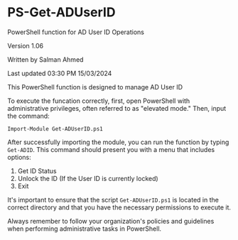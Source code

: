 # PS-Get-ADUserID
PowerShell function for AD User ID Operations

Version 1.06

Written by Salman Ahmed

Last updated 03:30 PM 15/03/2024

This PowerShell function is designed to manage AD User ID


To execute the funcation correctly, first, open PowerShell with administrative privileges, often referred to as "elevated mode." Then, input the command:

`Import-Module Get-ADUserID.ps1`

After successfully importing the module, you can run the function by typing `Get-ADID`. This command should present you with a menu that includes options:
1. Get ID Status
2. Unlock the ID (If the User ID is currently locked)
3. Exit
  
It's important to ensure that the script `Get-ADUserID.ps1` is located in the correct directory and that you have the necessary permissions to execute it. 

Always remember to follow your organization's policies and guidelines when performing administrative tasks in PowerShell.
